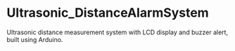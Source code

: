 # Ultrasonic_DistanceAlarmSystem
Ultrasonic distance measurement system with LCD display and buzzer alert, built using Arduino.
